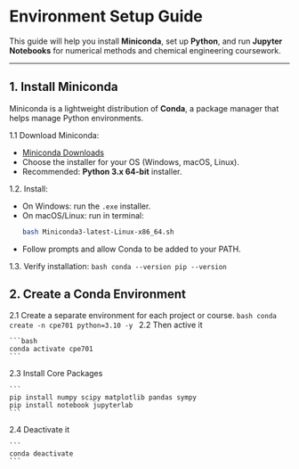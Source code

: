 # Environment Setup Guide

This guide will help you install **Miniconda**, set up **Python**, and run **Jupyter Notebooks** for numerical methods and chemical engineering coursework.

---

## 1. Install Miniconda

Miniconda is a lightweight distribution of **Conda**, a package manager that helps manage Python environments.

1.1 Download Miniconda:
   - [Miniconda Downloads](https://docs.conda.io/en/latest/miniconda.html)
   - Choose the installer for your OS (Windows, macOS, Linux).  
   - Recommended: **Python 3.x 64-bit** installer.

1.2. Install:
   - On Windows: run the `.exe` installer.
   - On macOS/Linux: run in terminal:
     ```bash
     bash Miniconda3-latest-Linux-x86_64.sh
     ```
   - Follow prompts and allow Conda to be added to your PATH.

1.3. Verify installation:
     ```bash
     conda --version
     pip --version
     ```

## 2. Create a Conda Environment

2.1 Create a separate environment for each project or course.
    ```bash
    conda create -n cpe701 python=3.10 -y
    ```
2.2 Then active it

    ```bash
    conda activate cpe701
    ```

2.3 Install Core Packages

    ```
    pip install numpy scipy matplotlib pandas sympy
    pip install notebook jupyterlab
    ```

2.4 Deactivate it 

    ```
    conda deactivate
    ```



